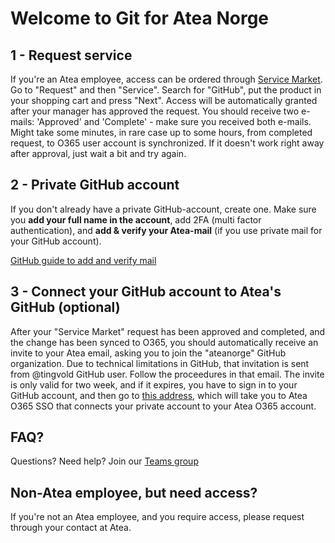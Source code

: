 # Welcome to Git for Atea Norge

## 1 - Request service  

If you're an Atea employee, access can be ordered through [Service Market](https://servicemarket.atea.com/). Go to "Request" and then "Service". Search for "GitHub", put the product in your shopping cart and press "Next". Access will be automatically granted after your manager has approved the request. You should receive two e-mails: 'Approved' and 'Complete' - make sure you received both e-mails. Might take some minutes, in rare case up to some hours, from completed request, to O365 user account is synchronized. If it doesn't work right away after approval, just wait a bit and try again.

## 2 - Private GitHub account  

If you don't already have a private GitHub-account, create one. Make sure you **add your full name in the account**, add 2FA (multi factor authentication), and **add & verify your Atea-mail** (if you use private mail for your GitHub account).  

[GitHub guide to add and verify mail](https://help.github.com/en/github/getting-started-with-github/verifying-your-email-address)

## 3 - Connect your GitHub account to Atea's GitHub (optional)

After your "Service Market" request has been approved and completed, and the change has been synced to O365, you should automatically receive an invite to your Atea email, asking you to join the "ateanorge" GitHub organization. Due to technical limitations in GitHub, that invitation is sent from @tingvold GitHub user. Follow the proceedures in that email. The invite is only valid for two week, and if it expires, you have to sign in to your GitHub account, and then go to [this address]( https://github.com/orgs/ateanorge/sso), which will take you to Atea O365 SSO that connects your private account to your Atea O365 account. 

## FAQ?  

Questions? Need help? Join our [Teams group](https://teams.microsoft.com/l/team/19%3acca40059e240497893c6d3fb6e04c075%40thread.skype/conversations?groupId=acb5b867-ce73-465c-b885-6ef3f9f042c7&tenantId=65f51067-7d65-4aa9-b996-4cc43a0d7111)

## Non-Atea employee, but need access?

If you're not an Atea employee, and you require access, please request through your contact at Atea.

